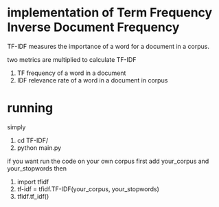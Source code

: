 # implementation of Term Frequency Inverse Document Frequency
TF-IDF measures the importance of a word for a document in a corpus.

two metrics are multiplied to calculate TF-IDF
  1) TF frequency of a word in a document
  2) IDF relevance rate of a word in a document in corpus
  
# running
simply 
1) cd TF-IDF/
2) python main.py

if you want run the code on your own corpus
first add your_corpus and your_stopwords 
then
1) import tfidf
2) tf-idf = tfidf.TF-IDF(your_corpus, your_stopwords)
3) tfidf.tf_idf()
